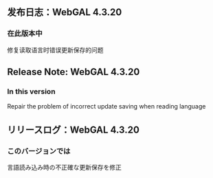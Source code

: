 ## 发布日志：WebGAL 4.3.20
### 在此版本中

修复读取语言时错误更新保存的问题

## Release Note: WebGAL 4.3.20
### In this version

Repair the problem of incorrect update saving when reading language

## リリースログ：WebGAL 4.3.20
### このバージョンでは

言語読み込み時の不正確な更新保存を修正
